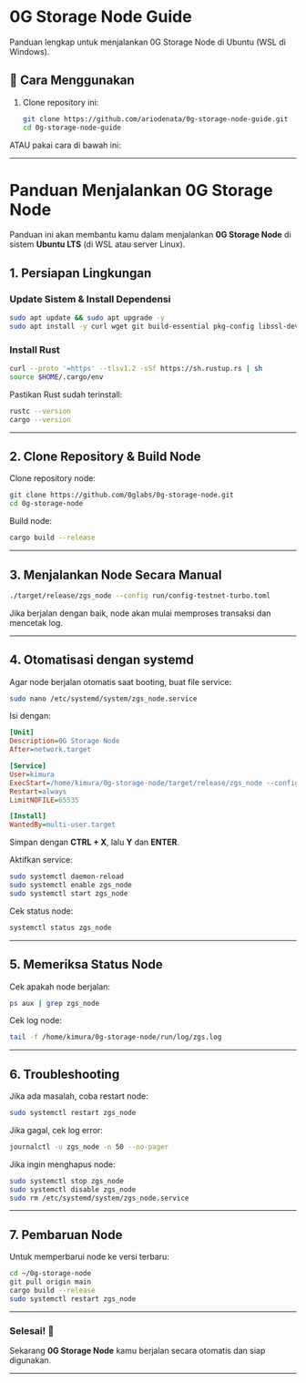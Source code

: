# 0G Storage Node Guide

Panduan lengkap untuk menjalankan 0G Storage Node di Ubuntu (WSL di Windows).

## 📌 Cara Menggunakan

1. Clone repository ini:
   ```bash
   git clone https://github.com/ariodenata/0g-storage-node-guide.git
   cd 0g-storage-node-guide
ATAU pakai cara di bawah ini: 

---

# **Panduan Menjalankan 0G Storage Node**

Panduan ini akan membantu kamu dalam menjalankan **0G Storage Node** di sistem **Ubuntu LTS** (di WSL atau server Linux).  

## **1. Persiapan Lingkungan**

### **Update Sistem & Install Dependensi**
```bash
sudo apt update && sudo apt upgrade -y
sudo apt install -y curl wget git build-essential pkg-config libssl-dev
```

### **Install Rust**
```bash
curl --proto '=https' --tlsv1.2 -sSf https://sh.rustup.rs | sh
source $HOME/.cargo/env
```

Pastikan Rust sudah terinstall:
```bash
rustc --version
cargo --version
```

---

## **2. Clone Repository & Build Node**
Clone repository node:
```bash
git clone https://github.com/0glabs/0g-storage-node.git
cd 0g-storage-node
```

Build node:
```bash
cargo build --release
```

---

## **3. Menjalankan Node Secara Manual**
```bash
./target/release/zgs_node --config run/config-testnet-turbo.toml
```

Jika berjalan dengan baik, node akan mulai memproses transaksi dan mencetak log.

---

## **4. Otomatisasi dengan systemd**
Agar node berjalan otomatis saat booting, buat file service:
```bash
sudo nano /etc/systemd/system/zgs_node.service
```

Isi dengan:
```ini
[Unit]
Description=0G Storage Node
After=network.target

[Service]
User=kimura
ExecStart=/home/kimura/0g-storage-node/target/release/zgs_node --config /home/kimura/0g-storage-node/run/config-testnet-turbo.toml
Restart=always
LimitNOFILE=65535

[Install]
WantedBy=multi-user.target
```

Simpan dengan **CTRL + X**, lalu **Y** dan **ENTER**.

Aktifkan service:
```bash
sudo systemctl daemon-reload
sudo systemctl enable zgs_node
sudo systemctl start zgs_node
```

Cek status node:
```bash
systemctl status zgs_node
```

---

## **5. Memeriksa Status Node**
Cek apakah node berjalan:
```bash
ps aux | grep zgs_node
```

Cek log node:
```bash
tail -f /home/kimura/0g-storage-node/run/log/zgs.log
```

---

## **6. Troubleshooting**
Jika ada masalah, coba restart node:
```bash
sudo systemctl restart zgs_node
```

Jika gagal, cek log error:
```bash
journalctl -u zgs_node -n 50 --no-pager
```

Jika ingin menghapus node:
```bash
sudo systemctl stop zgs_node
sudo systemctl disable zgs_node
sudo rm /etc/systemd/system/zgs_node.service
```

---

## **7. Pembaruan Node**
Untuk memperbarui node ke versi terbaru:
```bash
cd ~/0g-storage-node
git pull origin main
cargo build --release
sudo systemctl restart zgs_node
```

---

### **Selesai! 🎉**  
Sekarang **0G Storage Node** kamu berjalan secara otomatis dan siap digunakan.

---
